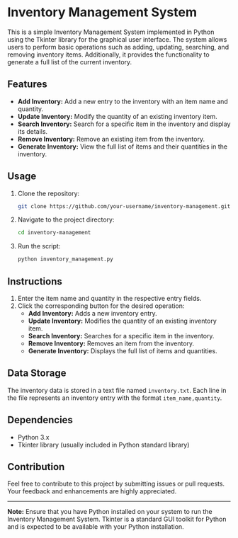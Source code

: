 # Inventory Management System

This is a simple Inventory Management System implemented in Python using the Tkinter library for the graphical user interface. The system allows users to perform basic operations such as adding, updating, searching, and removing inventory items. Additionally, it provides the functionality to generate a full list of the current inventory.

## Features
- **Add Inventory:** Add a new entry to the inventory with an item name and quantity.
- **Update Inventory:** Modify the quantity of an existing inventory item.
- **Search Inventory:** Search for a specific item in the inventory and display its details.
- **Remove Inventory:** Remove an existing item from the inventory.
- **Generate Inventory:** View the full list of items and their quantities in the inventory.

## Usage
1. Clone the repository:

   ```bash
   git clone https://github.com/your-username/inventory-management.git
   ```

2. Navigate to the project directory:

   ```bash
   cd inventory-management
   ```

3. Run the script:

   ```bash
   python inventory_management.py
   ```

## Instructions
1. Enter the item name and quantity in the respective entry fields.
2. Click the corresponding button for the desired operation:
   - **Add Inventory:** Adds a new inventory entry.
   - **Update Inventory:** Modifies the quantity of an existing inventory item.
   - **Search Inventory:** Searches for a specific item in the inventory.
   - **Remove Inventory:** Removes an item from the inventory.
   - **Generate Inventory:** Displays the full list of items and quantities.

## Data Storage
The inventory data is stored in a text file named `inventory.txt`. Each line in the file represents an inventory entry with the format `item_name,quantity`.

## Dependencies
- Python 3.x
- Tkinter library (usually included in Python standard library)

## Contribution
Feel free to contribute to this project by submitting issues or pull requests. Your feedback and enhancements are highly appreciated.


---

**Note:** Ensure that you have Python installed on your system to run the Inventory Management System. Tkinter is a standard GUI toolkit for Python and is expected to be available with your Python installation.
